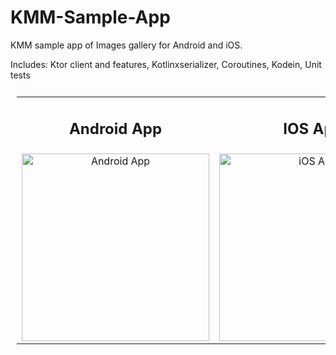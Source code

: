 # KMM-Sample-App
KMM sample app of Images gallery for Android and iOS. 

Includes: Ktor client and features, Kotlinxserializer, Coroutines, Kodein, Unit tests


<table style="padding:10px">
	<tr>
		<td align="center">
			<h2>Android App</h2>
		</td>
		<td align="center">
			<h2>IOS App</h2>
		</td>
  	</tr>
	<tr>
    	<td align="center">
			<img src="https://raw.githubusercontent.com/dinesh/KMM-Sample-App/master/screenshots/AndroidApp.png" alt="Android App" width="300"/>
    	</td>
		<td align="center">
			<img src="https://raw.githubusercontent.com/dinesh/KMM-Sample-App/master/screenshots/iOSApp.png" alt="iOS App" width="300"/>
    	</td>
  	</tr>
</table>
